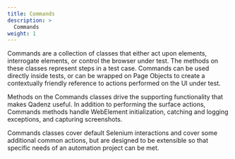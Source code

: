 ```yaml
---
title: Commands
description: >
  Commands
weight: 1
---
```


Commands are a collection of classes that either act upon elements, interrogate elements, or control the browser under test. The methods on these classes represent steps in a test case. Commands can be used directly inside tests, or can be wrapped on Page Objects to create a contextually friendly reference to actions performed on the UI under test.

Methods on the Commands classes drive the supporting functionality that makes Qadenz useful. In addition to performing the surface actions, Commands methods handle WebElement initialization, catching and logging exceptions, and capturing screenshots.

Commands classes cover default Selenium interactions and cover some additional common actions, but are designed to be extensible so that specific needs of an automation project can be met.
